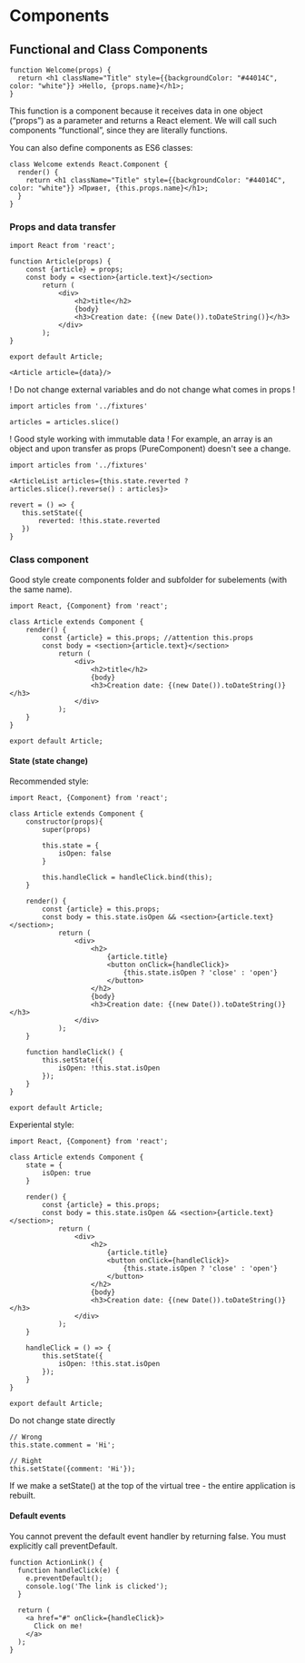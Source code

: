 # Components 

## Functional and Class Components

```
function Welcome(props) {
  return <h1 className="Title" style={{backgroundColor: "#44014C", color: "white"}} >Hello, {props.name}</h1>;
}
```
This function is a component because it receives data in one object (“props”) as a parameter and returns a React element. We will call such components “functional”, since they are literally functions.

You can also define components as ES6 classes:

```
class Welcome extends React.Component {
  render() {
    return <h1 className="Title" style={{backgroundColor: "#44014C", color: "white"}} >Привет, {this.props.name}</h1>;
  }
}
```

### Props and data transfer

```
import React from 'react';

function Article(props) {
    const {article} = props;
    const body = <section>{article.text}</section>
        return (
            <div>
                <h2>title</h2>
                {body}
                <h3>Creation date: {(new Date()).toDateString()}</h3>
            </div>
        );
}
 
export default Article;

<Article article={data}/>
```

! Do not change external variables and do not change what comes in props !

```
import articles from '../fixtures'

articles = articles.slice()
```

! Good style working with immutable data !
 For example, an array is an object and upon transfer as props (PureComponent) doesn't see a change.

 ```
import articles from '../fixtures'

<ArticleList articles={this.state.reverted ? articles.slice().reverse() : articles}>

revert = () => {
    this.setState({
        reverted: !this.state.reverted
    })
}
```

### Class component

Good style create components folder and subfolder for subelements (with the same name).

```
import React, {Component} from 'react';

class Article extends Component {
    render() {
        const {article} = this.props; //attention this.props
        const body = <section>{article.text}</section>
            return (
                <div>
                    <h2>title</h2>
                    {body}
                    <h3>Creation date: {(new Date()).toDateString()}</h3>
                </div>
            );
    }
}

export default Article;
```

#### State (state change)

Recommended style:

```
import React, {Component} from 'react';

class Article extends Component {
    constructor(props){
        super(props)

        this.state = {
            isOpen: false
        }

        this.handleClick = handleClick.bind(this);
    }

    render() {
        const {article} = this.props;
        const body = this.state.isOpen && <section>{article.text}</section>;
            return (
                <div>
                    <h2>
                        {article.title}
                        <button onClick={handleClick}>
                            {this.state.isOpen ? 'close' : 'open'}
                        </button>
                    </h2>
                    {body}
                    <h3>Creation date: {(new Date()).toDateString()}</h3>
                </div>
            );
    }

    function handleClick() {
        this.setState({
            isOpen: !this.stat.isOpen
        });
    }
}

export default Article;
```

Experiental style:

```
import React, {Component} from 'react';

class Article extends Component {
    state = {
        isOpen: true
    }

    render() {
        const {article} = this.props;
        const body = this.state.isOpen && <section>{article.text}</section>;
            return (
                <div>
                    <h2>
                        {article.title}
                        <button onClick={handleClick}>
                            {this.state.isOpen ? 'close' : 'open'}
                        </button>
                    </h2>
                    {body}
                    <h3>Creation date: {(new Date()).toDateString()}</h3>
                </div>
            );
    }

    handleClick = () => {
        this.setState({
            isOpen: !this.stat.isOpen
        });
    }
}

export default Article;

```

Do not change state directly

```
// Wrong
this.state.comment = 'Hi';

// Right
this.setState({comment: 'Hi'});

```

If we make a setState() at the top of the virtual tree - the entire application is rebuilt.

#### Default events

You cannot prevent the default event handler by returning false. You must explicitly call preventDefault.

```
function ActionLink() {
  function handleClick(e) {
    e.preventDefault();
    console.log('The link is clicked');
  }

  return (
    <a href="#" onClick={handleClick}>
      Click on me!
    </a>
  );
}
```








